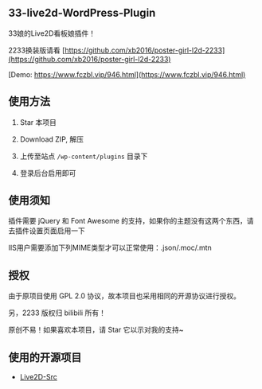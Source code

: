 ## 33-live2d-WordPress-Plugin
33娘的Live2D看板娘插件！

2233换装版请看 [https://github.com/xb2016/poster-girl-l2d-2233](https://github.com/xb2016/poster-girl-l2d-2233)

[Demo: https://www.fczbl.vip/946.html](https://www.fczbl.vip/946.html)

## 使用方法
1. Star 本项目

2. Download ZIP, 解压

3. 上传至站点 `/wp-content/plugins` 目录下

4. 登录后台启用即可

## 使用须知
插件需要 jQuery 和 Font Awesome 的支持，如果你的主题没有这两个东西，请去插件设置页面启用一下

IIS用户需要添加下列MIME类型才可以正常使用：.json/.moc/.mtn

## 授权
由于原项目使用 GPL 2.0 协议，故本项目也采用相同的开源协议进行授权。

另，2233 版权归 bilibili 所有！

原创不易！如果喜欢本项目，请 Star 它以示对我的支持~

## 使用的开源项目
 - [Live2D-Src](https://github.com/journey-ad/live2d_src)